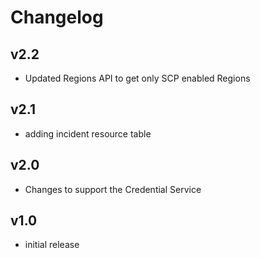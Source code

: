 # Changelog

## v2.2

- Updated Regions API to get only SCP enabled Regions

## v2.1

- adding incident resource table

## v2.0

- Changes to support the Credential Service

## v1.0

- initial release
